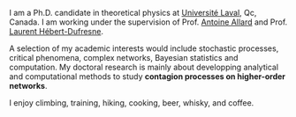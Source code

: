 I am a Ph.D. candidate in theoretical physics at [Université Laval](https://www.ulaval.ca/), Qc, Canada. I am working under the
supervision of Prof. [Antoine Allard](https://antoineallard.github.io/) and Prof. [Laurent Hébert-Dufresne](http://laurenthebertdufresne.github.io/).

A selection of my academic interests would include stochastic processes, critical phenomena, complex networks, Bayesian statistics and computation.
My doctoral research is mainly about developping analytical and computational methods to study **contagion processes on higher-order networks**.

I enjoy climbing, training, hiking, cooking, beer, whisky, and coffee.

